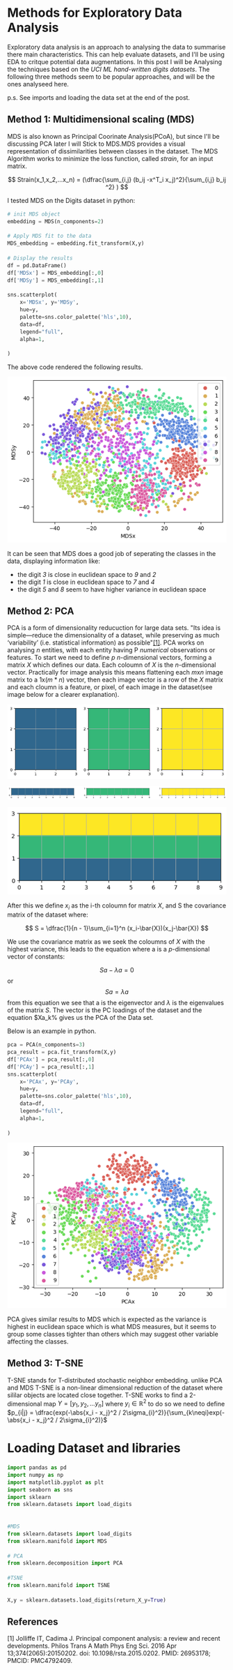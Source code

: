 # Methods for Exploratory Data Analysis
Exploratory data analysis is an approach to analysing the data to summarise there main characteristics. This can help evaluate datasets, and I'll be using EDA to critque potential data augmentations. In this post I will be Analysing the techniques based on the *UCI ML hand-written digits datasets*. The following three methods seem to be popular approaches, and will be the ones analyseed here.

p.s. See imports and loading the data set at the end of the post.

## Method 1: Multidimensional scaling (MDS)
MDS is also known as Principal Coorinate Analysis(PCoA), but since I'll be discussing PCA later I will Stick to MDS.MDS provides a visual representation of dissimilarities between classes in the dataset. The MDS Algorithm works to minimize the loss function, called *strain*, for an input matrix.

$$
Strain(x_1,x_2,...x_n) = (\dfrac{\sum_{i,j} (b_ij -x^T_i x_j)^2}{\sum_{i,j} b_ij ^2} ) 
$$

I tested MDS on the Digits dataset in python:

```python
# init MDS object 
embedding = MDS(n_components=2)

# Apply MDS fit to the data
MDS_embedding = embedding.fit_transform(X,y)

# Display the results
df = pd.DataFrame()
df['MDSx'] = MDS_embedding[:,0]
df['MDSy'] = MDS_embedding[:,1]

sns.scatterplot(
    x='MDSx', y='MDSy',
    hue=y,
    palette=sns.color_palette('hls',10),
    data=df,
    legend="full",
    alpha=1,
    
)
```

The above code rendered the following results.

![alt text](https://github.com/candrewdb9/candrewdb9.github.io/raw/master/images/MDS.png "MDS")

It can be seen that MDS does a good job of seperating the classes in the data, displaying information like:

* the digit *3* is close in euclidean space to *9* and *2*
* the digit *1* is close in euclidean space to *7* and *4*
* the digit *5* and *8* seem to have higher variance in euclidean space 

## Method 2: PCA
PCA is a form of dimensionality reducuction for large data sets. "Its idea is simple—reduce the dimensionality of a dataset, while preserving as much ‘variability’ (i.e. statistical information) as possible"[[1]](#1). PCA works on analysing *n* entities, with each entity having P *numerical* observations or features. To start we need to define *p* *n*-dimensional vectors, forming a matrix *X* which defines our data. Each coloumn of *X* is the *n*-dimensional vector. Practically for image analysis this means flattening each *m*x*n* image matrix to a 1x$(m*n)$ vector, then each image vector is a row of the *X* matrix and each cloumn is a feature, or pixel, of each image in the dataset(see image below for a clearer explanation).

![alt text](https://github.com/candrewdb9/candrewdb9.github.io/raw/master/images/PCA_diagram1.png "Step 1")

![alt text](https://github.com/candrewdb9/candrewdb9.github.io/raw/master/images/PCA_diagram2.png "Step 2")

![alt text](https://github.com/candrewdb9/candrewdb9.github.io/raw/master/images/PCA_diagram3.png "Step 3")

After this we define $x_i$ as the i-th coloumn for matrix *X*, and S the covariance matrix of the dataset where:

$$
S = \dfrac{1}{n - 1}\sum_{i=1}^n (x_i-\bar{X})(x_j-\bar{X})
$$

We use the covariance matrix as we seek the coloumns of *X* with the highest variance, this leads to the equation where a is a *p*-dimensional vector of constants:

$$
Sa - \lambda a =0
$$
or
$$
Sa=\lambda a
$$
from this equation we see that a is the eigenvector and $\lambda$ is the eigenvalues of the matrix *S*. The vector is the PC loadings of the dataset and the equation $Xa_k% gives us the PCA of the Data set.

Below is an example in python.
```python
pca = PCA(n_components=3)
pca_result = pca.fit_transform(X,y)
df['PCAx'] = pca_result[:,0]
df['PCAy'] = pca_result[:,1]
sns.scatterplot(
    x='PCAx', y='PCAy',
    hue=y,
    palette=sns.color_palette('hls',10),
    data=df,
    legend="full",
    alpha=1,
    
)
```
![alt text](https://github.com/candrewdb9/candrewdb9.github.io/raw/master/images/PCA.png "PCA")

PCA gives similar results to MDS which is expected as the variance is highest in euclidean space which is what MDS measures, but it seems to group some classes tighter than others which may suggest other variable affecting the classes.


## Method 3: T-SNE
T-SNE stands for T-distributed stochastic neighbor embedding. unlike PCA and MDS T-SNE is a non-linear dimensional reduction of the dataset where sililar objects are located close together. T-SNE works to find a 2-dimensional map $Y = [y_1,y_2,...y_n]$ where $y_i \in \mathbb{R}^2$ to do so we need to define $p_{i|j} = \dfrac{exp(-\abs{x_i - x_j}^2 / 2\sigma_{i}^2)}{\sum_{k\neqi}exp(-\abs{x_i - x_j}^2 / 2\sigma_{i}^2)}$



# Loading Dataset and libraries

```python
import pandas as pd
import numpy as np
import matplotlib.pyplot as plt
import seaborn as sns
import sklearn
from sklearn.datasets import load_digits


#MDS
from sklearn.datasets import load_digits
from sklearn.manifold import MDS

# PCA
from sklearn.decomposition import PCA

#TSNE
from sklearn.manifold import TSNE

X,y = sklearn.datasets.load_digits(return_X_y=True)

```


## References
<a id="1">[1]</a>
Jolliffe IT, Cadima J. Principal component analysis: a review and recent developments. Philos Trans A Math Phys Eng Sci. 2016 Apr 13;374(2065):20150202. doi: 10.1098/rsta.2015.0202. PMID: 26953178; PMCID: PMC4792409.
